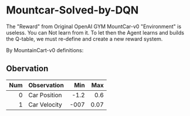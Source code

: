 # Mountcar-Solved-by-DQN

The "Reward" from Original OpenAI GYM MountCar-v0 "Environment" is useless.  You can Not learn from it.  To let then the Agent learns and builds the Q-table, we must re-define and create a new reward system.

By MountainCart-v0 definitions:
## Obervation
Num | Observation | Min | Max
--:|:--|--:|--:
0| Car Position | -1.2 | 0.6
1| Car Velocity | -007 | 0.07
